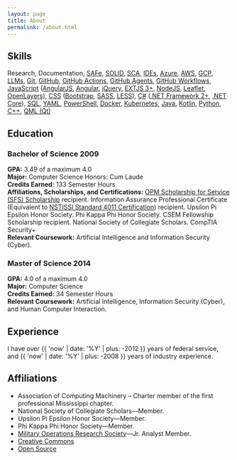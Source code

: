 ```yaml
---
layout: page
title: About
permalink: /about.html
---
```


<style>
.tooltip {
  position: relative;
  cursor: pointer;
  border-bottom: 1px dotted #666;
}
.tooltip .tooltiptext {
  visibility: hidden;
  width: 260px;
  background-color: #222;
  color: #fff;
  text-align: left;
  border-radius: 6px;
  padding: 8px 12px;
  position: absolute;
  z-index: 10;
  bottom: 125%;
  left: 50%;
  margin-left: -130px;
  opacity: 0;
  transition: opacity 0.3s;
  font-size: 0.95em;
  box-shadow: 0 2px 8px rgba(0,0,0,0.2);
}
.tooltip:hover .tooltiptext {
  visibility: visible;
  opacity: 1;
}
</style>

## Skills
 <span title="📚">Research</span>, <span title="✏️">Documentation</span>, [SAFe](https://framework.scaledagile.com/), [SOLID](https://en.wikipedia.org/wiki/SOLID), [SCA](https://owasp.org/www-community/controls/Static_Code_Analysis), [IDEs](https://en.wikipedia.org/wiki/Integrated_development_environment), [Azure](https://learn.microsoft.com/en-us/azure/?product=popular), [AWS](https://docs.aws.amazon.com/), [GCP](https://cloud.google.com/docs), [LLMs](https://en.wikipedia.org/wiki/Large_language_model), [Git](https://git-scm.com/docs), [GitHub](https://docs.github.com/en), [GitHub Actions](https://docs.github.com/en/actions), [GitHub Agents](https://docs.github.com/en/actions/using-github-hosted-runners/about-github-hosted-runners), [GitHub Workflows](https://docs.github.com/en/actions/using-workflows/about-workflows), [JavaScript](https://developer.mozilla.org/en-US/docs/Web/JavaScript) ([AngularJS](https://docs.angularjs.org/guide), [Angular](https://angular.dev/overview), [jQuery](https://api.jquery.com/), [EXTJS 3+](https://docs.sencha.com/extjs/3.4.0/), [NodeJS](https://nodejs.org/en/docs), [Leaflet](https://leafletjs.com/reference.html), [OpenLayers](https://openlayers.org/en/latest/doc/)), [CSS](https://developer.mozilla.org/en-US/docs/Web/CSS) ([Bootstrap](https://getbootstrap.com/docs/), [SASS](https://sass-lang.com/documentation), [LESS](https://lesscss.org/)), [C#](https://learn.microsoft.com/en-us/dotnet/csharp/) ([.NET Framework 2+](https://learn.microsoft.com/en-us/dotnet/framework/), [.NET Core](https://learn.microsoft.com/en-us/dotnet/core/)), [SQL](https://dev.mysql.com/doc/), [YAML](https://yaml.org/spec/), [PowerShell](https://learn.microsoft.com/en-us/powershell/), [Docker](https://docs.docker.com/), [Kubernetes](https://kubernetes.io/docs/), [Java](https://docs.oracle.com/en/java/), [Kotlin](https://kotlinlang.org/docs/home.html), [Python](https://docs.python.org/3/), [C++](https://en.cppreference.com/w/), [QML (Qt)](https://doc.qt.io/qt-6/qmlapplications.html)

## Education
### Bachelor of Science 2009
**GPA:** <span title="🎓">3.49</span> of a maximum 4.0\
**Major:** Computer Science Honors: Cum Laude\
**Credits Earned:** <span title="⌛">133 Semester Hours</span>\
**Affiliations, Scholarships, and Certifications:** [OPM Scholarship for Service (SFS) Scholarship](https://sfs.opm.gov/)
recipient. Information Assurance Professional Certificate (Equivalent to [NSTISSI Standard 4011
Certification](https://www.sait.fsu.edu/resources/NSTISSI-4011.pdf)) recipient. Upsilon Pi Epsilon Honor Society. Phi Kappa Phi Honor Society. CSEM
Fellowship Scholarship recipient. National Society of Collegiate Scholars. CompTIA Security+\
**Relevant Coursework:** <span title="🤖">Artificial Intelligence</span> and
<span title="🔒">Information Security (Cyber)</span>.

### Master of Science 2014
**GPA:** <span title="🎉">4.0</span> of a maximum 4.0\
**Major:** Computer Science\
**Credits Earned:** 34 Semester Hours\
**Relevant Coursework:** Artificial Intelligence,
Information Security (Cyber), and Human Computer Interaction.

## Experience
I have over {{ 'now' | date: '%Y' | plus: -2012 }} years of federal service, and {{ 'now' | date: '%Y' | plus: -2008 }} years of industry experience.

## Affiliations
- Association of Computing Machinery – Charter member of the first professional Mississippi chapter.
- National Society of Collegiate Scholars—Member.
- Upsilon Pi Epsilon Honor Society—Member.
- Phi Kappa Phi Honor Society—Member.
- [Military Operations Research Society](https://www.mors.org/)—Jr. Analyst Member.
- [Creative Commons](https://creativecommons.org/)
- [Open Source](https://opensource.org/)
